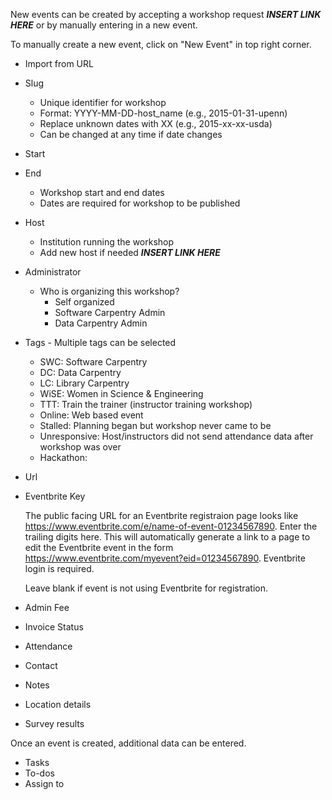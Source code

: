 New events can be created by accepting a workshop request ***INSERT LINK HERE*** or by manually entering in a new event.

To manually create a new event, click on "New Event" in top right corner.

* Import from URL
* Slug
    * Unique identifier for workshop
    * Format:  YYYY-MM-DD-host_name (e.g., 2015-01-31-upenn)
    * Replace unknown dates with XX (e.g., 2015-xx-xx-usda)
    * Can be changed at any time if date changes
* Start
* End
    * Workshop start and end dates
    * Dates are required for workshop to be published
* Host
    * Institution running the workshop 
    * Add new host if needed ***INSERT LINK HERE***
* Administrator
    * Who is organizing this  workshop?
        * Self organized
        * Software Carpentry Admin
        * Data Carpentry Admin
* Tags - Multiple tags can be selected
    * SWC: Software Carpentry
    * DC: Data Carpentry
    * LC: Library Carpentry
    * WiSE: Women in Science & Engineering
    * TTT: Train the trainer (instructor training workshop)
    * Online: Web based event
    * Stalled: Planning began but workshop never came to be
    * Unresponsive: Host/instructors did not send attendance data after workshop was over
    * Hackathon: 
* Url
* Eventbrite Key

    The public facing URL for an Eventbrite registraion page looks like https://www.eventbrite.com/e/name-of-event-01234567890. Enter the trailing digits here.  This will automatically generate a link to a page to edit the Eventbrite event in the form  https://www.eventbrite.com/myevent?eid=01234567890.  Eventbrite login is required.

    Leave blank if event is not using Eventbrite for registration.  

* Admin Fee
* Invoice Status
* Attendance
* Contact 
* Notes
* Location details
* Survey results


Once an event is created, additional data can be entered.
* Tasks
* To-dos
* Assign to


